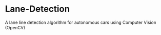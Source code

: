 # Lane-Detection
A lane line detection algorithm for autonomous cars using Computer Vision (OpenCV)

